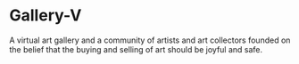 # Gallery-V
A virtual art gallery and a community of artists and art collectors founded on the belief that the buying and selling of art should be joyful and safe.
